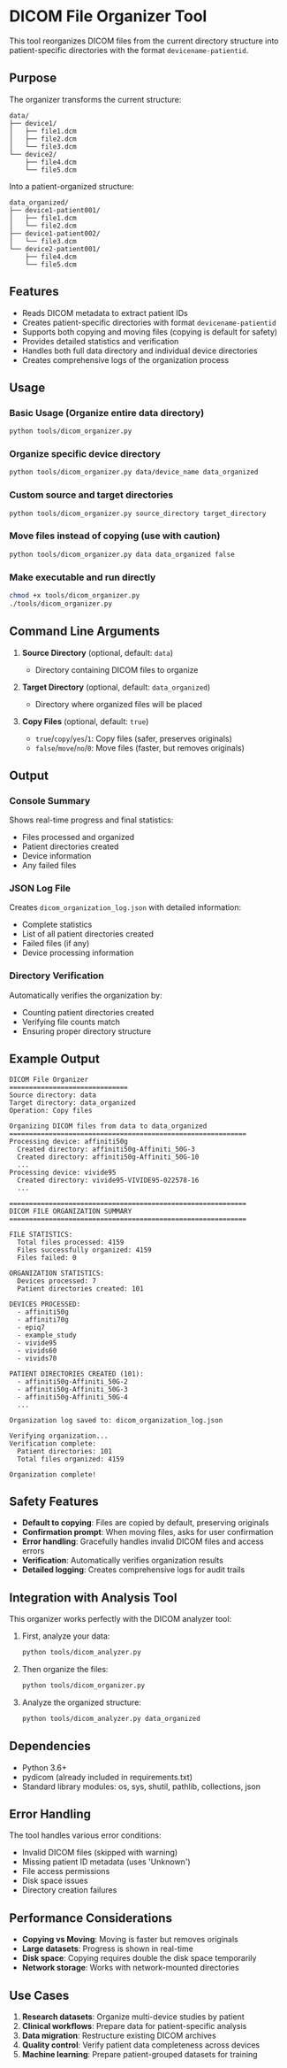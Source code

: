 # DICOM File Organizer Tool

This tool reorganizes DICOM files from the current directory structure into patient-specific directories with the format `devicename-patientid`.

## Purpose

The organizer transforms the current structure:
```
data/
├── device1/
│   ├── file1.dcm
│   ├── file2.dcm
│   └── file3.dcm
└── device2/
    ├── file4.dcm
    └── file5.dcm
```

Into a patient-organized structure:
```
data_organized/
├── device1-patient001/
│   ├── file1.dcm
│   └── file2.dcm
├── device1-patient002/
│   └── file3.dcm
└── device2-patient001/
    ├── file4.dcm
    └── file5.dcm
```

## Features

- Reads DICOM metadata to extract patient IDs
- Creates patient-specific directories with format `devicename-patientid`
- Supports both copying and moving files (copying is default for safety)
- Provides detailed statistics and verification
- Handles both full data directory and individual device directories
- Creates comprehensive logs of the organization process

## Usage

### Basic Usage (Organize entire data directory)
```bash
python tools/dicom_organizer.py
```

### Organize specific device directory
```bash
python tools/dicom_organizer.py data/device_name data_organized
```

### Custom source and target directories
```bash
python tools/dicom_organizer.py source_directory target_directory
```

### Move files instead of copying (use with caution)
```bash
python tools/dicom_organizer.py data data_organized false
```

### Make executable and run directly
```bash
chmod +x tools/dicom_organizer.py
./tools/dicom_organizer.py
```

## Command Line Arguments

1. **Source Directory** (optional, default: `data`)
   - Directory containing DICOM files to organize
   
2. **Target Directory** (optional, default: `data_organized`)
   - Directory where organized files will be placed
   
3. **Copy Files** (optional, default: `true`)
   - `true`/`copy`/`yes`/`1`: Copy files (safer, preserves originals)
   - `false`/`move`/`no`/`0`: Move files (faster, but removes originals)

## Output

### Console Summary
Shows real-time progress and final statistics:
- Files processed and organized
- Patient directories created
- Device information
- Any failed files

### JSON Log File
Creates `dicom_organization_log.json` with detailed information:
- Complete statistics
- List of all patient directories created
- Failed files (if any)
- Device processing information

### Directory Verification
Automatically verifies the organization by:
- Counting patient directories created
- Verifying file counts match
- Ensuring proper directory structure

## Example Output

```
DICOM File Organizer
==============================
Source directory: data
Target directory: data_organized
Operation: Copy files

Organizing DICOM files from data to data_organized
============================================================
Processing device: affiniti50g
  Created directory: affiniti50g-Affiniti_50G-3
  Created directory: affiniti50g-Affiniti_50G-10
  ...
Processing device: vivide95
  Created directory: vivide95-VIVIDE95-022578-16
  ...

============================================================
DICOM FILE ORGANIZATION SUMMARY
============================================================

FILE STATISTICS:
  Total files processed: 4159
  Files successfully organized: 4159
  Files failed: 0

ORGANIZATION STATISTICS:
  Devices processed: 7
  Patient directories created: 101

DEVICES PROCESSED:
  - affiniti50g
  - affiniti70g
  - epiq7
  - example_study
  - vivide95
  - vivids60
  - vivids70

PATIENT DIRECTORIES CREATED (101):
  - affiniti50g-Affiniti_50G-2
  - affiniti50g-Affiniti_50G-3
  - affiniti50g-Affiniti_50G-4
  ...

Organization log saved to: dicom_organization_log.json

Verifying organization...
Verification complete:
  Patient directories: 101
  Total files organized: 4159

Organization complete!
```

## Safety Features

- **Default to copying**: Files are copied by default, preserving originals
- **Confirmation prompt**: When moving files, asks for user confirmation
- **Error handling**: Gracefully handles invalid DICOM files and access errors
- **Verification**: Automatically verifies organization results
- **Detailed logging**: Creates comprehensive logs for audit trails

## Integration with Analysis Tool

This organizer works perfectly with the DICOM analyzer tool:

1. First, analyze your data:
   ```bash
   python tools/dicom_analyzer.py
   ```

2. Then organize the files:
   ```bash
   python tools/dicom_organizer.py
   ```

3. Analyze the organized structure:
   ```bash
   python tools/dicom_analyzer.py data_organized
   ```

## Dependencies

- Python 3.6+
- pydicom (already included in requirements.txt)
- Standard library modules: os, sys, shutil, pathlib, collections, json

## Error Handling

The tool handles various error conditions:
- Invalid DICOM files (skipped with warning)
- Missing patient ID metadata (uses 'Unknown')
- File access permissions
- Disk space issues
- Directory creation failures

## Performance Considerations

- **Copying vs Moving**: Moving is faster but removes originals
- **Large datasets**: Progress is shown in real-time
- **Disk space**: Copying requires double the disk space temporarily
- **Network storage**: Works with network-mounted directories

## Use Cases

1. **Research datasets**: Organize multi-device studies by patient
2. **Clinical workflows**: Prepare data for patient-specific analysis
3. **Data migration**: Restructure existing DICOM archives
4. **Quality control**: Verify patient data completeness across devices
5. **Machine learning**: Prepare patient-grouped datasets for training
